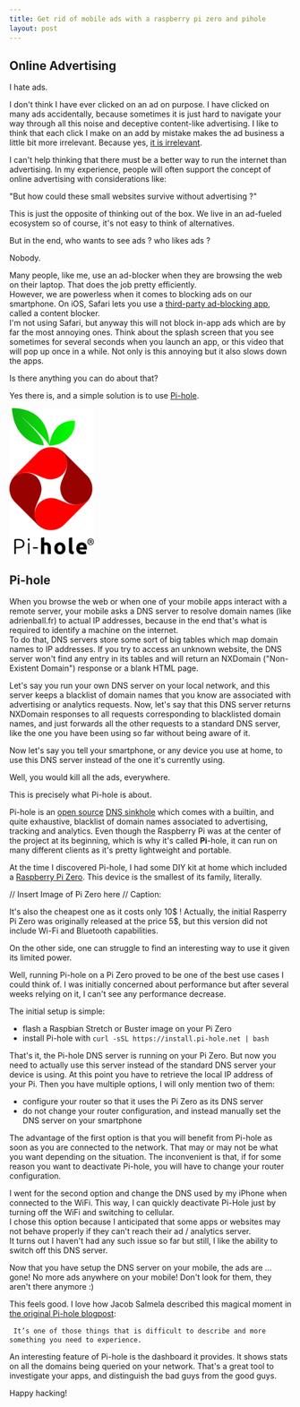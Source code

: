 ```yaml
---
title: Get rid of mobile ads with a raspberry pi zero and pihole
layout: post
---
```


<!-- You can extract all of the variables in use from a Smarty template using a simple call to `*nix` grep with a trivial regex expression. Here is the command-

{% highlight bash %}
grep -o "\{\$[-_a-zA-Z0-9]*\}" my-template.tpl
{% endhighlight %} -->

## Online Advertising

I hate ads.

I don't think I have ever clicked on an ad on purpose. I have clicked on many ads accidentally, because sometimes it is just hard to navigate your way through all this noise and deceptive content-like advertising. I like to think that each click I make on an add by mistake makes the ad business a little bit more irrelevant. Because yes, [it is irrelevant](https://thecorrespondent.com/100/the-new-dot-com-bubble-is-here-its-called-online-advertising).

I can't help thinking that there must be a better way to run the internet than advertising. In my experience, people will often support the concept of online advertising with considerations like: 

"But how could these small websites survive without advertising ?"

This is just the opposite of thinking out of the box. We live in an ad-fueled ecosystem so of course, it's not easy to think of alternatives.

But in the end, who wants to see ads ? who likes ads ?

Nobody.

Many people, like me, use an ad-blocker when they are browsing the web on their laptop. That does the job pretty efficiently.<br>
However, we are powerless when it comes to blocking ads on our smartphone. 
On iOS, Safari lets you use a [third-party ad-blocking app](https://www.lifewire.com/hate-ads-block-safari-iphone-2000778), called a content blocker. <br>I'm not using Safari, but anyway this will not block in-app ads which are by far the most annoying ones. Think about the splash screen that you see sometimes for several seconds when you launch an app, or this video that will pop up once in a while. Not only is this annoying but it also slows down the apps.

Is there anything you can do about that?

Yes there is, and a simple solution is to use [Pi-hole](https://pi-hole.net/).

<div class="center">
    <img src="/public/images/pi-hole-logo.svg" style="width: 30%; height: 30%">
</div>

## Pi-hole

When you browse the web or when one of your mobile apps interact with a remote server, your mobile asks a DNS server to resolve domain names (like adrienball.fr) to actual IP addresses, because in the end that's what is required to identify a machine on the internet.<br>
To do that, DNS servers store some sort of big tables which map domain names to IP addresses. If you try to access an unknown website, the DNS server won't find any entry in its tables and will return an NXDomain ("Non-Existent Domain") response or a blank HTML page.

Let's say you run your own DNS server on your local network, and this server keeps a blacklist of domain names that you know are associated with advertising or analytics requests. Now, let's say that this DNS server returns NXDomain responses to all requests corresponding to blacklisted domain names, and just forwards all the other requests to a standard DNS server, like the one you have been using so far without being aware of it.

Now let's say you tell your smartphone, or any device you use at home, to use this DNS server instead of the one it's currently using.

Well, you would kill all the ads, everywhere.

This is precisely what Pi-hole is about.

Pi-hole is an [open source](https://github.com/pi-hole/pi-hole) [DNS sinkhole](https://en.wikipedia.org/wiki/DNS_sinkhole) which comes with a builtin, and quite exhaustive, blacklist of domain names associated to advertising, tracking and analytics.
Even though the Raspberry Pi was at the center of the project at its beginning, which is why it's called **Pi**-hole, it can run on many different clients as it's pretty lightweight and portable.

At the time I discovered Pi-hole, I had some DIY kit at home which included a [Raspberry Pi Zero](https://www.raspberrypi.org/products/raspberry-pi-zero/). This device is the smallest of its family, literally.

// Insert Image of Pi Zero here
// Caption: 

It's also the cheapest one as it costs only 10$ ! Actually, the initial Rasperry Pi Zero was originally released at the price 5$, but this version did not include Wi-Fi and Bluetooth capabilities.

On the other side, one can struggle to find an interesting way to use it given its limited power.

Well, running Pi-hole on a Pi Zero proved to be one of the best use cases I could think of.
I was initially concerned about performance but after several weeks relying on it, I can't see any performance decrease.

The initial setup is simple: 
- flash a Raspbian Stretch or Buster image on your Pi Zero
- install Pi-hole with ``curl -sSL https://install.pi-hole.net | bash``

That's it, the Pi-hole DNS server is running on your Pi Zero. But now you need to actually use this server instead of the standard DNS server your device is using. At this point you have to retrieve the local IP address of your Pi. Then you have multiple options, I will only mention two of them:

- configure your router so that it uses the Pi Zero as its DNS server
- do not change your router configuration, and instead manually set the DNS server on your smartphone

The advantage of the first option is that you will benefit from Pi-hole as soon as you are connected to the network. That may or may not be what you want depending on the situation.
The inconvenient is that, if for some reason you want to deactivate Pi-hole, you will have to change your router configuration.

I went for the second option and change the DNS used by my iPhone when connected to the WiFi. This way, I can quickly deactivate Pi-Hole just by turning off the WiFi and switching to cellular.<br>
I chose this option because I anticipated that some apps or websites may not behave properly if they can't reach their ad / analytics server.<br>
It turns out I haven't had any such issue so far but still, I like the ability to switch off this DNS server.

Now that you have setup the DNS server on your mobile, the ads are ... gone! No more ads anywhere on your mobile! Don't look for them, they aren't there anymore :)

This feels good. I love how Jacob Salmela described this magical moment in [the original Pi-hole blogpost](https://web.archive.org/web/20200413111320/https://jacobsalmela.com/2015/06/16/block-millions-ads-network-wide-with-a-raspberry-pi-hole-2-0/):

     It’s one of those things that is difficult to describe and more something you need to experience.


An interesting feature of Pi-hole is the dashboard it provides. It shows stats on all the domains being queried on your network. That's a great tool to investigate your apps, and distinguish the bad guys from the good guys.

Happy hacking!